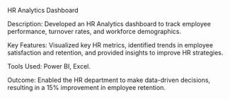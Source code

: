 HR Analytics Dashboard

Description: Developed an HR Analytics dashboard to track employee performance, turnover rates, and workforce demographics.

Key Features: Visualized key HR metrics, identified trends in employee satisfaction and retention, and provided insights to improve HR strategies.

Tools Used: Power BI, Excel.

Outcome: Enabled the HR department to make data-driven decisions, resulting in a 15% improvement in employee retention.
